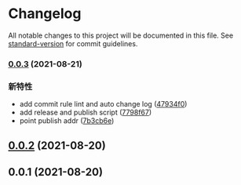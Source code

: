 # Changelog

All notable changes to this project will be documented in this file. See [standard-version](https://github.com/conventional-changelog/standard-version) for commit guidelines.

### [0.0.3](https://github.com/jiamxia/jiam-ui/compare/v0.0.2...v0.0.3) (2021-08-21)

### 新特性

* add commit rule lint and auto change log ([47934f0](http://gitlab.cmss.com/BI/jiam-ui/commit/47934f0e630d11b1ec71e912a78c57fd85e67f4a))
* add release and publish script ([7798f67](http://gitlab.cmss.com/BI/jiam-ui/commit/7798f67446cee5c4360609927ef2bc6c28c0fa19))
* point publish addr ([7b3cb6e](http://gitlab.cmss.com/BI/jiam-ui/commit/7b3cb6e0f188309b807738868394153732458dad))

## [0.0.2](https://github.com/jiamxia/jiam-ui/compare/v0.0.1...v0.0.2) (2021-08-20)

## 0.0.1 (2021-08-20)
